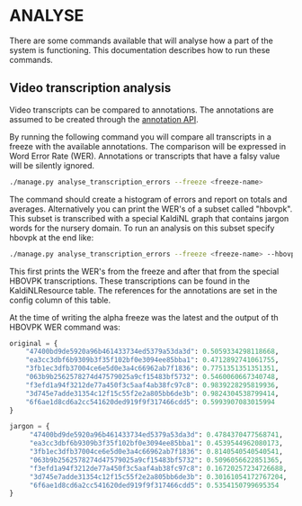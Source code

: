 ANALYSE
=======

There are some commands available that will analyse how a part of the system is functioning.
This documentation describes how to run these commands.


Video transcription analysis
----------------------------

Video transcripts can be compared to annotations.
The annotations are assumed to be created through the [annotation API](API.md).

By running the following command you will compare all transcripts in a freeze with the available annotations.
The comparison will be expressed in Word Error Rate (WER).
Annotations or transcripts that have a falsy value will be silently ignored.

```bash
./manage.py analyse_transcription_errors --freeze <freeze-name>
```

The command should create a histogram of errors and report on totals and averages.
Alternatively you can print the WER's of a subset called "hbovpk".
This subset is transcribed with a special KaldiNL graph that contains jargon words for the nursery domain.
To run an analysis on this subset specify hbovpk at the end like:

```bash
./manage.py analyse_transcription_errors --freeze <freeze-name> --hbovpk
```

This first prints the WER's from the freeze and after that from the special HBOVPK transcriptions.
These transcriptions can be found in the KaldiNLResource table. 
The references for the annotations are set in the config column of this table.

At the time of writing the alpha freeze was the latest and the output of th HBOVPK WER command was:

```python
original = {
    "47400bd9de5920a96b461433734ed5379a53da3d": 0.5059334298118668,
    "ea3cc3dbf6b9309b3f35f102bf0e3094ee85bba1": 0.4712892741061755,
    "3fb1ec3dfb37004ce6e5d0e3a4c66962ab7f1836": 0.7751351351351351,
    "063b9b2562578274d47579025a9cf15483bf5732": 0.5460060667340748,
    "f3efd1a94f3212de77a450f3c5aaf4ab38fc97c8": 0.9839228295819936,
    "3d745e7adde31354c12f15c55f2e2a805bb6de3b": 0.9824304538799414,
    "6f6ae1d8cd6a2cc541620ded919f9f317466cdd5": 0.5993907083015994
}

jargon = {
     "47400bd9de5920a96b461433734ed5379a53da3d": 0.4784370477568741,
     "ea3cc3dbf6b9309b3f35f102bf0e3094ee85bba1": 0.4539544962080173,
     "3fb1ec3dfb37004ce6e5d0e3a4c66962ab7f1836": 0.8140540540540541,
     "063b9b2562578274d47579025a9cf15483bf5732": 0.5096056622851365,
     "f3efd1a94f3212de77a450f3c5aaf4ab38fc97c8": 0.16720257234726688,
     "3d745e7adde31354c12f15c55f2e2a805bb6de3b": 0.30161054172767204,
     "6f6ae1d8cd6a2cc541620ded919f9f317466cdd5": 0.5354150799695354
}
``` 
